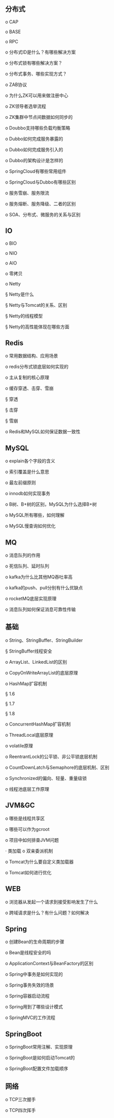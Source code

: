 ## 分布式
o CAP

o BASE

o RPC

o 分布式ID是什么？有哪些解决方案

o 分布式锁有哪些解决方案？

o 分布式事务、哪些实现方式？

o ZAB协议

o 为什么ZK可以用来做注册中心

o ZK领导者选举流程

o ZK集群中节点间数据如何同步的

o Doubbo支持哪些负载均衡策略

o Dubbo如何完成服务暴露的

o Dubbo如何完成服务引入的

o Dubbo的架构设计是怎样的

o SpringCloud有哪些常用组件

o SpringCloud与Dubbo有哪些区别

o 服务雪崩、服务限流

o 服务熔断、服务降级、二者的区别

o SOA、分布式、微服务的关系与区别

## IO
o BIO

o NIO

o AIO

o 零拷贝

o Netty

§ Netty是什么

§ Netty与Tomcat的关系、区别

§ Netty的线程模型

§ Netty的高性能体现在哪些方面

## Redis
o 常用数据结构、应用场景

o redis分布式锁底层如何实现的

o 主从复制的核心原理

o 缓存穿透、击穿、雪崩

§ 穿透

§ 击穿

§ 雪崩

o Redis和MySQL如何保证数据一致性

## MySQL
o explain各个字段的含义

o 索引覆盖是什么意思

o 最左前缀原则

o innodb如何实现事务

o B树、B+树的区别，MySQL为什么选择B+树

o MySQL所有哪些，如何理解

o MySQL慢查询如何优化

## MQ
o 消息队列的作用

o 死信队列、延时队列

o kafka为什么比其他MQ吞吐率高

o kafka的push、pull分别有什么优缺点

o rocketMQ底层实现原理

o 消息队列如何保证消息可靠性传输

## 基础
o String、StringBuffer、StringBuilder

§ StringBuffer线程安全

o ArrayList、LinkedList的区别

o CopyOnWriteArrayList的底层原理

o HashMap扩容机制

§ 1.6

§ 1.7

§ 1.8

o ConcurrentHashMap扩容机制

o ThreadLocal底层原理

o volatile原理

o ReentrantLock的公平锁、非公平锁底层机制

o CountDownLatch与Semaphore的底层机制、区别

o Synchronized的偏向、轻量、重量级锁

o 线程池底层工作原理

## JVM&GC
o 哪些是线程共享区

o 哪些可以作为gcroot

o 项目中如何排查JVM问题

· 类加载
o 双亲委派机制

o Tomcat为什么要自定义类加载器

o Tomcat如何进行优化

## WEB
o 浏览器从发起一个请求到接受影响发生了什么

o 跨域请求是什么？有什么问题？如何解决

## Spring
o 创建Bean的生命周期的步骤

o Bean是线程安全的吗

o ApplicationContext与BeanFactory的区别

o Spring中事务是如何实现的

o Spring事务失效的场景

o Spring容器启动流程

o Spring用到了哪些设计模式

o SpringMVC的工作流程

## SpringBoot
o SpringBoot常用注解、实现原理

o SpringBoot是如何启动Tomcat的

o SpringBoot配置文件加载顺序

## 网络
o TCP三次握手

o TCP四次挥手



